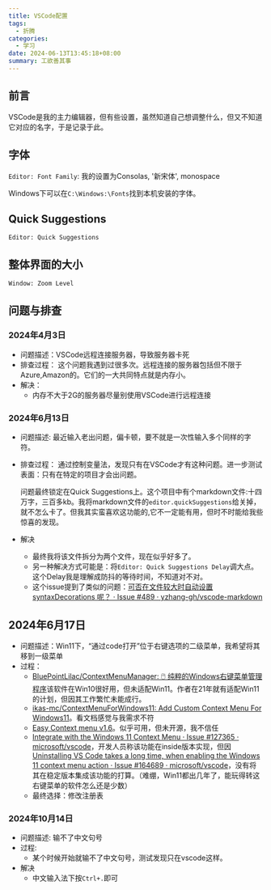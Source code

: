 ```yaml
---
title: VSCode配置
tags:
  - 折腾
categories:
  - 学习
date: 2024-06-13T13:45:18+08:00
summary: 工欲善其事
---
```


## 前言 
VSCode是我的主力编辑器，但有些设置，虽然知道自己想调整什么，但又不知道它对应的名字，于是记录于此。

## 字体 
`Editor: Font Family`: 我的设置为Consolas, '新宋体', monospace

Windows下可以在`C:\Windows:\Fonts`找到本机安装的字体。

## Quick Suggestions 
`Editor: Quick Suggestions`

## 整体界面的大小 
`Window: Zoom Level`

## 问题与排查 
### 2024年4月3日 
- 问题描述：VSCode远程连接服务器，导致服务器卡死
- 排查过程： 
  这个问题我遇到过很多次。远程连接的服务器包括但不限于Azure,Amazon的。它们的一大共同特点就是内存小。
- 解决： 
  - 内存不大于2G的服务器尽量别使用VSCode进行远程连接

### 2024年6月13日
- 问题描述: 最近输入老出问题，偏卡顿，要不就是一次性输入多个同样的字符。
- 排查过程：
    通过控制变量法，发现只有在VSCode才有这种问题。进一步测试表面：只有在特定的项目才会出问题。
    
    问题最终锁定在Quick Suggestions上。这个项目中有个markdown文件:十四万字，三百多kb。我将markdown文件的`editor.quickSuggestions`给关掉，就不怎么卡了。但我其实蛮喜欢这功能的,它不一定能有用，但时不时能给我些惊喜的发现。

- 解决
    - 最终我将该文件拆分为两个文件，现在似乎好多了。
    - 另一种解决方式可能是：将`Editor: Quick Suggestions Delay`调大点。这个Delay我是理解成防抖的等待时间，不知道对不对。
    - 这个issue提到了类似的问题：[可否在文件较大时自动设置 syntaxDecorations 呢？ · Issue #489 · yzhang-gh/vscode-markdown](https://github.com/yzhang-gh/vscode-markdown/issues/489 )

## 2024年6月17日
- 问题描述：Win11下，“通过code打开”位于右键选项的二级菜单，我希望将其移到一级菜单 
- 过程：
  - [BluePointLilac/ContextMenuManager: 🖱️ 纯粹的Windows右键菜单管理程序](https://github.com/BluePointLilac/ContextMenuManager )该软件在Win10很好用，但未适配Win11。作者在21年就有适配Win11的计划，但因其工作繁忙未能成行。
  - [ikas-mc/ContextMenuForWindows11: Add Custom Context Menu For Windows11](https://github.com/ikas-mc/ContextMenuForWindows11 )。看文档感觉与我需求不符
  - [Easy Context menu v1.6](https://www.sordum.org/7615/easy-context-menu-v1-6/ )。似乎可用，但未开源，我不信任
  - [Integrate with the Windows 11 Context Menu · Issue #127365 · microsoft/vscode](https://github.com/microsoft/vscode/issues/127365 )，开发人员称该功能在inside版本实现，但因[Uninstalling VS Code takes a long time, when enabling the Windows 11 context menu action · Issue #164689 · microsoft/vscode](https://github.com/microsoft/vscode/issues/164689 )，没有将其在稳定版本集成该功能的打算。（难绷，Win11都出几年了，能玩得转这右键菜单的软件怎么还是少数）
  - 最终选择：修改注册表

### 2024年10月14日
- 问题描述: 输不了中文句号
- 过程:
  - 某个时候开始就输不了中文句号，测试发现只在vscode这样。
- 解决
  - 中文输入法下按`Ctrl+.`即可